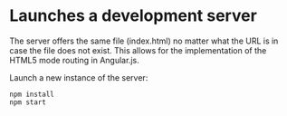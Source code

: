 # Launches a development server

The server offers the same file (index.html) no matter what the URL is in case the file does not exist. This allows for the implementation of the HTML5 mode routing in Angular.js.

Launch a new instance of the server:

```Shell
npm install
npm start
```
